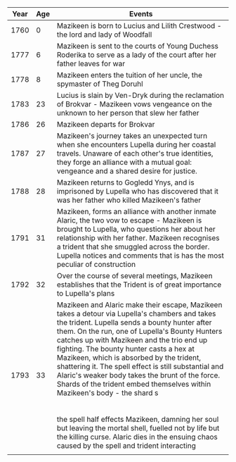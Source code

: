 | Year | Age | Events |
| ---- | ---- | ---- |
| 1760 | 0 | Mazikeen is born to Lucius and Lilith Crestwood - the lord and lady of Woodfall |
| 1777 | 6 | Mazikeen is sent to the courts of Young Duchess Roderika to serve as a lady of the court after her father leaves for war |
| 1778 | 8 | Mazikeen enters the tuition of her uncle, the spymaster of Theg Doruhl |
| 1783 | 23 | Lucius is slain by Ven-Dryk during the reclamation of Brokvar - Mazikeen vows vengeance on the unknown to her person that slew her father |
| 1786 | 26 | Mazikeen departs for Brokvar |
| 1787 | 27 | Mazikeen's journey takes an unexpected turn when she encounters Lupella during her coastal travels. Unaware of each other's true identities, they forge an alliance with a mutual goal: vengeance and a shared desire for justice. |
| 1788 | 28 | Mazikeen returns to Gogledd Ynys, and is imprisoned by Lupella who has discovered that it was her father who killed Mazikeen's father |
| 1791 | 31 | Mazikeen, forms an alliance with another inmate Alaric, the two vow to escape - Mazikeen is brought to Lupella, who questions her about her relationship with her father. Mazikeen recognises a trident that she smuggled across the border. Lupella notices and comments that is has the most peculiar of construction |
| 1792 | 32 | Over the course of several meetings, Mazikeen establishes that the Trident is of great importance to Lupella's plans |
| 1793 | 33 | Mazikeen and Alaric make their escape, Mazikeen takes a detour via Lupella's chambers and takes the trident. Lupella sends a bounty hunter after them. On the run, one of Lupella's Bounty Hunters catches up with Mazikeen and the trio end up fighting. The bounty hunter casts a hex at Mazikeen, which is absorbed by the trident, shattering it. The spell effect is still substantial and Alaric's weaker body takes the brunt of the force. Shards of the trident embed themselves within Mazikeen's body - the shard s <br><br><br>the spell half effects Mazikeen, damning her soul but leaving the mortal shell, fuelled not by life but the killing curse. Alaric dies in the ensuing chaos caused by the spell and trident interacting |
|  |  |  |